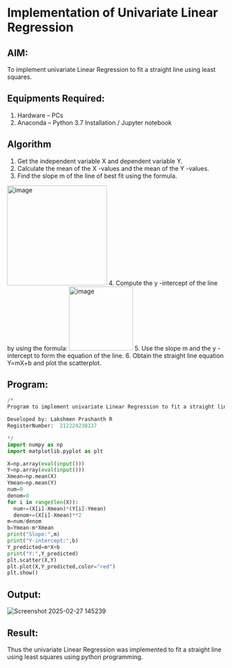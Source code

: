 # Implementation of Univariate Linear Regression
## AIM:
To implement univariate Linear Regression to fit a straight line using least squares.

## Equipments Required:
1. Hardware – PCs
2. Anaconda – Python 3.7 Installation / Jupyter notebook

## Algorithm
1. Get the independent variable X and dependent variable Y.
2. Calculate the mean of the X -values and the mean of the Y -values.
3. Find the slope m of the line of best fit using the formula. 
<img width="231" alt="image" src="https://user-images.githubusercontent.com/93026020/192078527-b3b5ee3e-992f-46c4-865b-3b7ce4ac54ad.png">
4. Compute the y -intercept of the line by using the formula:
<img width="148" alt="image" src="https://user-images.githubusercontent.com/93026020/192078545-79d70b90-7e9d-4b85-9f8b-9d7548a4c5a4.png">
5. Use the slope m and the y -intercept to form the equation of the line.
6. Obtain the straight line equation Y=mX+b and plot the scatterplot.

## Program:
```py
/*
Program to implement univariate Linear Regression to fit a straight line using least squares.

Developed by: Lakshmen Prashanth R
RegisterNumber:  212224230137

*/
import numpy as np
import matplotlib.pyplot as plt

X=np.array(eval(input()))
Y=np.array(eval(input()))
Xmean=np.mean(X)
Ymean=np.mean(Y)
num=0
denom=0
for i in range(len(X)):
  num+=(X[i]-Xmean)*(Y[i]-Ymean)
  denom+=(X[i]-Xmean)**2
m=num/denom
b=Ymean-m*Xmean
print("Slope:",m)
print("Y-intercept:",b)
Y_predicted=m*X+b
print("Y:",Y_predicted)
plt.scatter(X,Y)
plt.plot(X,Y_predicted,color="red")
plt.show()
```

## Output:

![Screenshot 2025-02-27 145239](https://github.com/user-attachments/assets/63cc4d5c-291b-45bf-adf6-71e937d5dd6a)



## Result:
Thus the univariate Linear Regression was implemented to fit a straight line using least squares using python programming.
